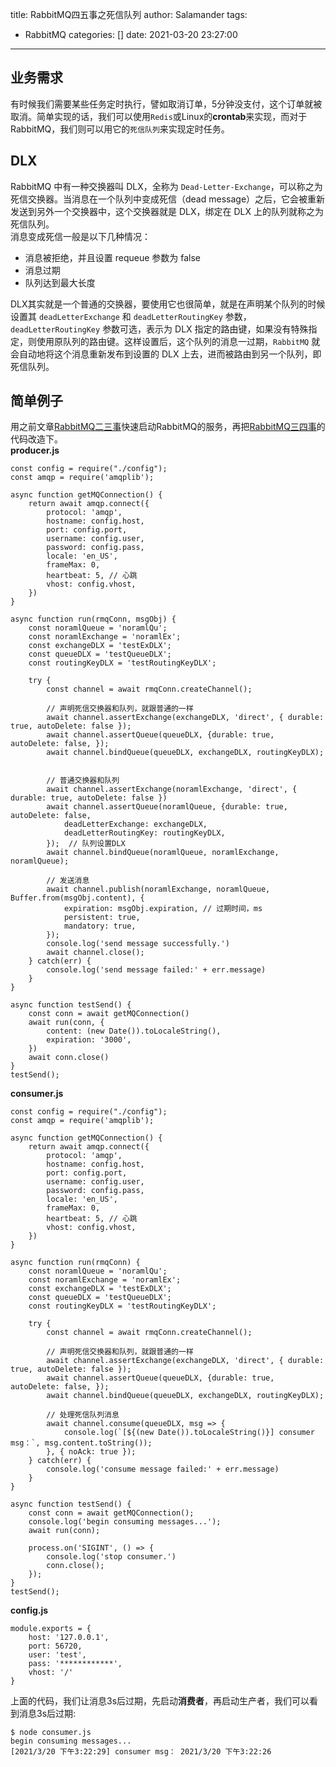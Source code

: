 title: RabbitMQ四五事之死信队列
author: Salamander
tags:
  - RabbitMQ
categories: []
date: 2021-03-20 23:27:00
---
## 业务需求
有时候我们需要某些任务定时执行，譬如取消订单，5分钟没支付，这个订单就被取消。简单实现的话，我们可以使用`Redis`或Linux的**crontab**来实现，而对于RabbitMQ，我们则可以用它的`死信队列`来实现定时任务。


## DLX
RabbitMQ 中有一种交换器叫 DLX，全称为 `Dead-Letter-Exchange`，可以称之为死信交换器。当消息在一个队列中变成死信（dead message）之后，它会被重新发送到另外一个交换器中，这个交换器就是 DLX，绑定在 DLX 上的队列就称之为死信队列。  
消息变成死信一般是以下几种情况：

* 消息被拒绝，并且设置 requeue 参数为 false
* 消息过期
* 队列达到最大长度

DLX其实就是一个普通的交换器，要使用它也很简单，就是在声明某个队列的时候设置其 `deadLetterExchange` 和 `deadLetterRoutingKey` 参数，`deadLetterRoutingKey` 参数可选，表示为 DLX 指定的路由键，如果没有特殊指定，则使用原队列的路由键。这样设置后，这个队列的消息一过期，`RabbitMQ` 就会自动地将这个消息重新发布到设置的 DLX 上去，进而被路由到另一个队列，即死信队列。  

## 简单例子
用之前文章[RabbitMQ二三事](https://segmentfault.com/a/1190000018685360)快速启动RabbitMQ的服务，再把[RabbitMQ三四事](https://segmentfault.com/a/1190000019227064)的代码改造下。  
**producer.js**  
```
const config = require("./config");
const amqp = require('amqplib');

async function getMQConnection() {
    return await amqp.connect({
        protocol: 'amqp',
        hostname: config.host,
        port: config.port,
        username: config.user,
        password: config.pass,
        locale: 'en_US',
        frameMax: 0,
        heartbeat: 5, // 心跳
        vhost: config.vhost,
    })
}

async function run(rmqConn, msgObj) {
    const noramlQueue = 'noramlQu';
    const noramlExchange = 'noramlEx';
    const exchangeDLX = 'testExDLX';
    const queueDLX = 'testQueueDLX';
    const routingKeyDLX = 'testRoutingKeyDLX';

    try {
        const channel = await rmqConn.createChannel();

        // 声明死信交换器和队列，就跟普通的一样
        await channel.assertExchange(exchangeDLX, 'direct', { durable: true, autoDelete: false });
        await channel.assertQueue(queueDLX, {durable: true, autoDelete: false, });
        await channel.bindQueue(queueDLX, exchangeDLX, routingKeyDLX);


        // 普通交换器和队列
        await channel.assertExchange(noramlExchange, 'direct', { durable: true, autoDelete: false })
        await channel.assertQueue(noramlQueue, {durable: true, autoDelete: false,
            deadLetterExchange: exchangeDLX,
            deadLetterRoutingKey: routingKeyDLX,
        });  // 队列设置DLX
        await channel.bindQueue(noramlQueue, noramlExchange, noramlQueue);

        // 发送消息
        await channel.publish(noramlExchange, noramlQueue, Buffer.from(msgObj.content), {
            expiration: msgObj.expiration, // 过期时间，ms
            persistent: true, 
            mandatory: true,
        });
        console.log('send message successfully.')
        await channel.close();
    } catch(err) {
        console.log('send message failed:' + err.message)
    }
}

async function testSend() {
    const conn = await getMQConnection()
    await run(conn, {
        content: (new Date()).toLocaleString(),
        expiration: '3000',
    })
    await conn.close()
}
testSend();
```
**consumer.js**  
```
const config = require("./config");
const amqp = require('amqplib');

async function getMQConnection() {
    return await amqp.connect({
        protocol: 'amqp',
        hostname: config.host,
        port: config.port,
        username: config.user,
        password: config.pass,
        locale: 'en_US',
        frameMax: 0,
        heartbeat: 5, // 心跳
        vhost: config.vhost,
    })
}

async function run(rmqConn) {
    const noramlQueue = 'noramlQu';
    const noramlExchange = 'noramlEx';
    const exchangeDLX = 'testExDLX';
    const queueDLX = 'testQueueDLX';
    const routingKeyDLX = 'testRoutingKeyDLX';

    try {
        const channel = await rmqConn.createChannel();

        // 声明死信交换器和队列，就跟普通的一样
        await channel.assertExchange(exchangeDLX, 'direct', { durable: true, autoDelete: false });
        await channel.assertQueue(queueDLX, {durable: true, autoDelete: false, });
        await channel.bindQueue(queueDLX, exchangeDLX, routingKeyDLX);

        // 处理死信队列消息
        await channel.consume(queueDLX, msg => {
            console.log(`[${(new Date()).toLocaleString()}] consumer msg：`, msg.content.toString());
        }, { noAck: true });
    } catch(err) {
        console.log('consume message failed:' + err.message)
    }
}

async function testSend() {
    const conn = await getMQConnection();
    console.log('begin consuming messages...');
    await run(conn);

    process.on('SIGINT', () => {
        console.log('stop consumer.')
        conn.close();
    });
}
testSend();
```
**config.js**  
```
module.exports = {
    host: '127.0.0.1',
    port: 56720,
    user: 'test',
    pass: '************',
    vhost: '/'
}
```  
上面的代码，我们让消息3s后过期，先启动**消费者**，再启动生产者，我们可以看到消息3s后过期:
```
$ node consumer.js 
begin consuming messages...
[2021/3/20 下午3:22:29] consumer msg： 2021/3/20 下午3:22:26
```


